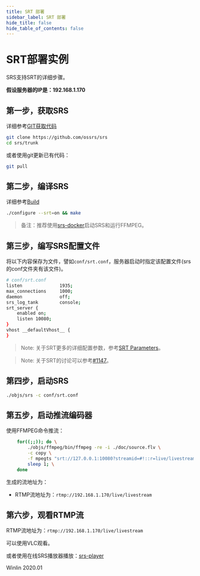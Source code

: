 ```yaml
---
title: SRT 部署
sidebar_label: SRT 部署
hide_title: false
hide_table_of_contents: false
---
```


# SRT部署实例

SRS支持SRT的详细步骤。

**假设服务器的IP是：192.168.1.170**

## 第一步，获取SRS

详细参考[GIT获取代码](https://ossrs.net/lts/zh-cn/docs/v4/doc/git)

```bash
git clone https://github.com/ossrs/srs
cd srs/trunk
```

或者使用git更新已有代码：

```bash
git pull
```

## 第二步，编译SRS

详细参考[Build](https://ossrs.net/lts/zh-cn/docs/v4/doc/install)

```bash
./configure --srt=on && make
```

> 备注：推荐使用[srs-docker](https://github.com/ossrs/srs/issues/1147#issuecomment-577951899)启动SRS和运行FFMPEG。

## 第三步，编写SRS配置文件

将以下内容保存为文件，譬如`conf/srt.conf`，服务器启动时指定该配置文件(srs的conf文件夹有该文件)。

```bash
# conf/srt.conf
listen              1935;
max_connections     1000;
daemon              off;
srs_log_tank        console;
srt_server {
    enabled on;
    listen 10080;
}
vhost __defaultVhost__ {
}
```

> Note: 关于SRT更多的详细配置参数，参考[SRT Parameters](https://ossrs.net/lts/zh-cn/docs/v4/doc/srt-params)。

> Note: 关于SRT的讨论可以参考[#1147](https://github.com/ossrs/srs/issues/1147#issuecomment-577469119)。

## 第四步，启动SRS

```bash
./objs/srs -c conf/srt.conf
```

## 第五步，启动推流编码器

使用FFMPEG命令推流：

```bash
    for((;;)); do \
        ./objs/ffmpeg/bin/ffmpeg -re -i ./doc/source.flv \
        -c copy \
        -f mpegts "srt://127.0.0.1:10080?streamid=#!::r=live/livestream,m=publish"; \
        sleep 1; \
    done
```

生成的流地址为：
* RTMP流地址为：`rtmp://192.168.1.170/live/livestream`

## 第六步，观看RTMP流

RTMP流地址为：`rtmp://192.168.1.170/live/livestream`

可以使用VLC观看。

或者使用在线SRS播放器播放：[srs-player][srs-player]

Winlin 2020.01

[nginx]: http://192.168.1.170:8080/nginx.html
[srs-player]: http://ossrs.net/srs.release/trunk/research/players/srs_player.html?vhost=__defaultVhost__&autostart=true&server=192.168.1.170&app=live&stream=livestream&port=1935
[srs-player-19350]: http://ossrs.net/srs.release/trunk/research/players/srs_player.html?vhost=__defaultVhost__&autostart=true&server=192.168.1.170&app=live&stream=livestream&port=19350
[srs-player-ff]: http://ossrs.net/srs.release/trunk/research/players/srs_player.html?vhost=__defaultVhost__&autostart=true&server=192.168.1.170&app=live&stream=livestream_ff
[jwplayer]: http://ossrs.net/srs.release/trunk/research/players/srs_player.html?app=live&stream=livestream.m3u8&server=192.168.1.170&port=8080&autostart=true&vhost=192.168.1.170&schema=http&hls_autostart=true&hls_port=8080
[HLS-Audio-Only]: https://ossrs.net/lts/zh-cn/docs/v4/doc/delivery-hls#hlsaudioonly
